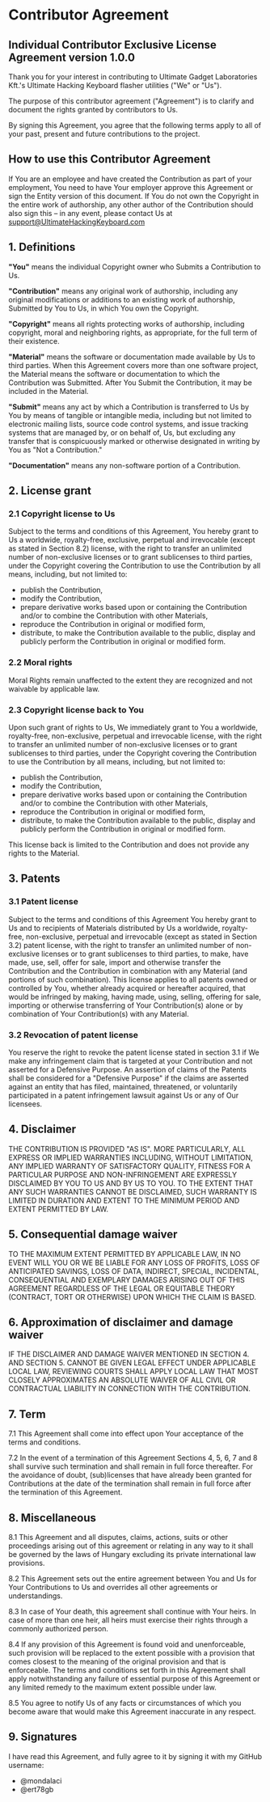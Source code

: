 # Contributor Agreement
## Individual Contributor Exclusive License Agreement version 1.0.0

Thank you for your interest in contributing to Ultimate Gadget Laboratories Kft.'s Ultimate Hacking Keyboard flasher utilities ("We" or "Us").

The purpose of this contributor agreement ("Agreement") is to clarify and document the rights granted by contributors to Us.

By signing this Agreement, you agree that the following terms apply to all of your past, present and future contributions to the project.

## How to use this Contributor Agreement

If You are an employee and have created the Contribution as part of your employment, You need to have Your employer approve this Agreement or sign the Entity version of this document. If You do not own the Copyright in the entire work of authorship, any other author of the Contribution should also sign this – in any event, please contact Us at support@UltimateHackingKeyboard.com

## 1. Definitions

**"You"** means the individual Copyright owner who Submits a Contribution to Us.

**"Contribution"** means any original work of authorship, including any original modifications or additions to an existing work of authorship, Submitted by You to Us, in which You own the Copyright.

**"Copyright"** means all rights protecting works of authorship, including copyright, moral and neighboring rights, as appropriate, for the full term of their existence.

**"Material"** means the software or documentation made available by Us to third parties. When this Agreement covers more than one software project, the Material means the software or documentation to which the Contribution was Submitted. After You Submit the Contribution, it may be included in the Material.

**"Submit"** means any act by which a Contribution is transferred to Us by You by means of tangible or intangible media, including but not limited to electronic mailing lists, source code control systems, and issue tracking systems that are managed by, or on behalf of, Us, but excluding any transfer that is conspicuously marked or otherwise designated in writing by You as "Not a Contribution."

**"Documentation"** means any non-software portion of a Contribution.

## 2. License grant

### 2.1 Copyright license to Us

Subject to the terms and conditions of this Agreement, You hereby grant to Us a worldwide, royalty-free, exclusive, perpetual and irrevocable (except as stated in Section 8.2) license, with the right to transfer an unlimited number of non-exclusive licenses or to grant sublicenses to third parties, under the Copyright covering the Contribution to use the Contribution by all means, including, but not limited to:

* publish the Contribution,
* modify the Contribution,
* prepare derivative works based upon or containing the Contribution and/or to combine the Contribution with other Materials,
* reproduce the Contribution in original or modified form,
* distribute, to make the Contribution available to the public, display and publicly perform the Contribution in original or modified form.

### 2.2 Moral rights

Moral Rights remain unaffected to the extent they are recognized and not waivable by applicable law.

### 2.3 Copyright license back to You

Upon such grant of rights to Us, We immediately grant to You a worldwide, royalty-free, non-exclusive, perpetual and irrevocable license, with the right to transfer an unlimited number of non-exclusive licenses or to grant sublicenses to third parties, under the Copyright covering the Contribution to use the Contribution by all means, including, but not limited to:

* publish the Contribution,
* modify the Contribution,
* prepare derivative works based upon or containing the Contribution and/or to combine the Contribution with other Materials,
* reproduce the Contribution in original or modified form,
* distribute, to make the Contribution available to the public, display and publicly perform the Contribution in original or modified form.

This license back is limited to the Contribution and does not provide any rights to the Material.

## 3. Patents

### 3.1 Patent license

Subject to the terms and conditions of this Agreement You hereby grant to Us and to recipients of Materials distributed by Us a worldwide, royalty-free, non-exclusive, perpetual and irrevocable (except as stated in Section 3.2) patent license, with the right to transfer an unlimited number of non-exclusive licenses or to grant sublicenses to third parties, to make, have made, use, sell, offer for sale, import and otherwise transfer the Contribution and the Contribution in combination with any Material (and portions of such combination). This license applies to all patents owned or controlled by You, whether already acquired or hereafter acquired, that would be infringed by making, having made, using, selling, offering for sale, importing or otherwise transferring of Your Contribution(s) alone or by combination of Your Contribution(s) with any Material.

### 3.2 Revocation of patent license

You reserve the right to revoke the patent license stated in section 3.1 if We make any infringement claim that is targeted at your Contribution and not asserted for a Defensive Purpose. An assertion of claims of the Patents shall be considered for a "Defensive Purpose" if the claims are asserted against an entity that has filed, maintained, threatened, or voluntarily participated in a patent infringement lawsuit against Us or any of Our licensees.

## 4. Disclaimer

THE CONTRIBUTION IS PROVIDED "AS IS". MORE PARTICULARLY, ALL EXPRESS OR IMPLIED WARRANTIES INCLUDING, WITHOUT LIMITATION, ANY IMPLIED WARRANTY OF SATISFACTORY QUALITY, FITNESS FOR A PARTICULAR PURPOSE AND NON-INFRINGEMENT ARE EXPRESSLY DISCLAIMED BY YOU TO US AND BY US TO YOU. TO THE EXTENT THAT ANY SUCH WARRANTIES CANNOT BE DISCLAIMED, SUCH WARRANTY IS LIMITED IN DURATION AND EXTENT TO THE MINIMUM PERIOD AND EXTENT PERMITTED BY LAW.

## 5. Consequential damage waiver

TO THE MAXIMUM EXTENT PERMITTED BY APPLICABLE LAW, IN NO EVENT WILL YOU OR WE BE LIABLE FOR ANY LOSS OF PROFITS, LOSS OF ANTICIPATED SAVINGS, LOSS OF DATA, INDIRECT, SPECIAL, INCIDENTAL, CONSEQUENTIAL AND EXEMPLARY DAMAGES ARISING OUT OF THIS AGREEMENT REGARDLESS OF THE LEGAL OR EQUITABLE THEORY (CONTRACT, TORT OR OTHERWISE) UPON WHICH THE CLAIM IS BASED.

## 6. Approximation of disclaimer and damage waiver

IF THE DISCLAIMER AND DAMAGE WAIVER MENTIONED IN SECTION 4. AND SECTION 5. CANNOT BE GIVEN LEGAL EFFECT UNDER APPLICABLE LOCAL LAW, REVIEWING COURTS SHALL APPLY LOCAL LAW THAT MOST CLOSELY APPROXIMATES AN ABSOLUTE WAIVER OF ALL CIVIL OR CONTRACTUAL LIABILITY IN CONNECTION WITH THE CONTRIBUTION.

## 7. Term

7.1 This Agreement shall come into effect upon Your acceptance of the terms and conditions.

7.2 In the event of a termination of this Agreement Sections 4, 5, 6, 7 and 8 shall survive such termination and shall remain in full force thereafter. For the avoidance of doubt, (sub)licenses that have already been granted for Contributions at the date of the termination shall remain in full force after the termination of this Agreement.

## 8. Miscellaneous

8.1 This Agreement and all disputes, claims, actions, suits or other proceedings arising out of this agreement or relating in any way to it shall be governed by the laws of Hungary excluding its private international law provisions.

8.2 This Agreement sets out the entire agreement between You and Us for Your Contributions to Us and overrides all other agreements or understandings.

8.3 In case of Your death, this agreement shall continue with Your heirs. In case of more than one heir, all heirs must exercise their rights through a commonly authorized person.

8.4 If any provision of this Agreement is found void and unenforceable, such provision will be replaced to the extent possible with a provision that comes closest to the meaning of the original provision and that is enforceable. The terms and conditions set forth in this Agreement shall apply notwithstanding any failure of essential purpose of this Agreement or any limited remedy to the maximum extent possible under law.

8.5 You agree to notify Us of any facts or circumstances of which you become aware that would make this Agreement inaccurate in any respect.

## 9. Signatures

I have read this Agreement, and fully agree to it by signing it with my GitHub username:

- @mondalaci
- @ert78gb

